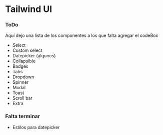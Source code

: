 # Tailwind UI

### ToDo
Aquí dejo una lista de los componentes a los que falta agregar el codeBox
- Select
- Custom select
- Datepicker (algunos)
- Collapsible
- Badges
- Tabs
- Dropdown
- Spinner
- Modal
- Toast
- Scroll bar
- Extra


### Falta terminar
- Estilos para datepicker